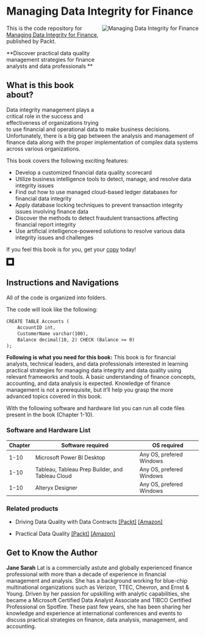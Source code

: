 # Managing Data Integrity for Finance

<a href="https://www.packtpub.com/product/managing-data-integrity-for-finance/9781837630141"><img src="https://m.media-amazon.com/images/W/MEDIAX_792452-T2/images/I/81BC5LxMlpL._SL1500_.jpg" alt="Managing Data Integrity for Finance" height="256px" align="right"></a>

This is the code repository for [Managing Data Integrity for Finance](https://www.packtpub.com/product/managing-data-integrity-for-finance/9781837630141), published by Packt.

**Discover practical data quality management strategies for finance analysts and data professionals	**

## What is this book about?
Data integrity management plays a critical role in the success and effectiveness of organizations trying to use financial and operational data to make business decisions. Unfortunately, there is a big gap between the analysis and management of finance data along with the proper implementation of complex data systems across various organizations.

This book covers the following exciting features: 
* Develop a customized financial data quality scorecard
* Utilize business intelligence tools to detect, manage, and resolve data integrity issues
* Find out how to use managed cloud-based ledger databases for financial data integrity
* Apply database locking techniques to prevent transaction integrity issues involving finance data
* Discover the methods to detect fraudulent transactions affecting financial report integrity
* Use artificial intelligence-powered solutions to resolve various data integrity issues and challenges

If you feel this book is for you, get your [copy](https://www.amazon.in/Managing-Data-Integrity-Finance-professionals-ebook/dp/B0CN7DGY92/ref=sr_1_1?keywords=Managing+Data+Integrity+for+Finance&sr=8-1) today!

<a href="https://www.packtpub.com/product/managing-data-integrity-for-finance/9781837630141"><img src="https://raw.githubusercontent.com/PacktPublishing/GitHub/master/GitHub.png" alt="https://www.packtpub.com/" border="5" /></a>

## Instructions and Navigations
All of the code is organized into folders.

The code will look like the following:
```
CREATE TABLE Accounts (
    AccountID int,
    CustomerName varchar(100),
    Balance decimal(10, 2) CHECK (Balance >= 0)
);
```
**Following is what you need for this book:**
This book is for financial analysts, technical leaders, and data professionals interested in learning practical strategies for managing data integrity and data quality using relevant frameworks and tools. A basic understanding of finance concepts, accounting, and data analysis is expected. Knowledge of finance management is not a prerequisite, but it’ll help you grasp the more advanced topics covered in this book.

With the following software and hardware list you can run all code files present in the book (Chapter 1-10).

### Software and Hardware List

| Chapter  | Software required                                                                    | OS required                        |
| -------- | -------------------------------------------------------------------------------------| -----------------------------------|
|  	1-10	   |    Microsoft Power BI Desktop                                                      | Any OS, prefered Windows | 		
|  	1-10	   |   Tableau, Tableau Prep Builder, and Tableau Cloud                                 | Any OS, prefered Windows | 		
|  	1-10	   |   Alteryx Designer                      			                       			          | Any OS, prefered Windows | 		


### Related products <Other books you may enjoy>
* Driving Data Quality with Data Contracts  [[Packt]](https://www.packtpub.com/product/driving-data-quality-with-data-contracts/9781837635009) [[Amazon]](https://www.amazon.in/Driving-Data-Quality-Contracts-comprehensive/dp/1837635005/ref=tmm_pap_swatch_0?_encoding=UTF8&sr=8-1)
  
* Practical Data Quality  [[Packt]](https://www.packtpub.com/product/practical-data-quality/9781804610787) [[Amazon]](https://www.amazon.in/Practical-Data-Quality-real-world-organization/dp/180461078X/ref=tmm_pap_swatch_0?_encoding=UTF8&sr=8-2)
  
## Get to Know the Author
**Jane Sarah** Lat is a commercially astute and globally experienced finance professional with more than a decade of experience in financial management and analysis. She has a background working for blue-chip multinational organizations such as Verizon, TTEC, Chevron, and Ernst & Young. Driven by her passion for upskilling with analytic capabilities, she became a Microsoft Certified Data Analyst Associate and TIBCO Certified Professional on Spotfire. These past few years, she has been sharing her knowledge and experience at international conferences and events to discuss practical strategies on finance, data analysis, management, and accounting.
